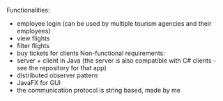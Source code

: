 Functionalities:
- employee login (can be used by multiple tourism agencies and their employees)
- view flights
- filter flights
- buy tickets for clients
Non-functional requirements:
- server + client in Java (the server is also compatible with C# clients - see the repository for that app)
- distributed observer pattern
- JavaFX for GUI
- the communication protocol is string based, made by me

